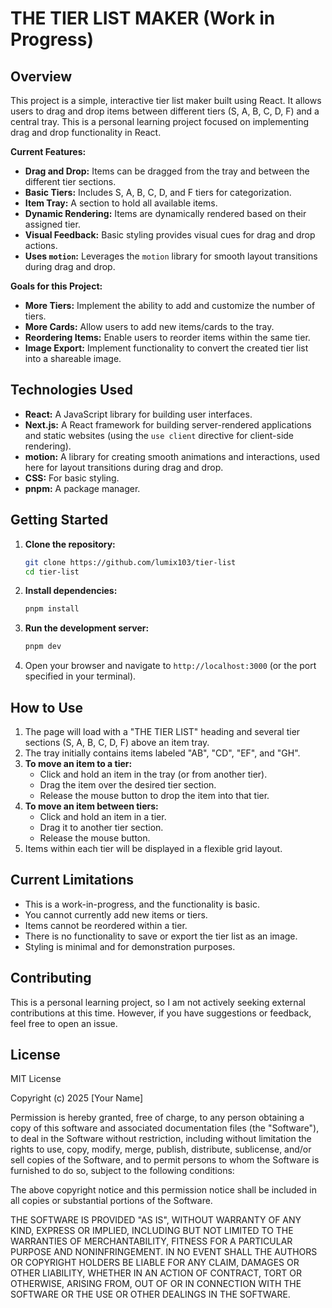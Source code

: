 # THE TIER LIST MAKER (Work in Progress)

## Overview

This project is a simple, interactive tier list maker built using React. It allows users to drag and drop items between different tiers (S, A, B, C, D, F) and a central tray. This is a personal learning project focused on implementing drag and drop functionality in React.

**Current Features:**

- **Drag and Drop:** Items can be dragged from the tray and between the different tier sections.
- **Basic Tiers:** Includes S, A, B, C, D, and F tiers for categorization.
- **Item Tray:** A section to hold all available items.
- **Dynamic Rendering:** Items are dynamically rendered based on their assigned tier.
- **Visual Feedback:** Basic styling provides visual cues for drag and drop actions.
- **Uses `motion`:** Leverages the `motion` library for smooth layout transitions during drag and drop.

**Goals for this Project:**

- **More Tiers:** Implement the ability to add and customize the number of tiers.
- **More Cards:** Allow users to add new items/cards to the tray.
- **Reordering Items:** Enable users to reorder items within the same tier.
- **Image Export:** Implement functionality to convert the created tier list into a shareable image.

## Technologies Used

- **React:** A JavaScript library for building user interfaces.
- **Next.js:** A React framework for building server-rendered applications and static websites (using the `use client` directive for client-side rendering).
- **motion:** A library for creating smooth animations and interactions, used here for layout transitions during drag and drop.
- **CSS:** For basic styling.
- **pnpm:** A package manager.

## Getting Started

1.  **Clone the repository:**

    ```bash
    git clone https://github.com/lumix103/tier-list
    cd tier-list
    ```

2.  **Install dependencies:**

    ```bash
    pnpm install
    ```

3.  **Run the development server:**

    ```bash
    pnpm dev
    ```

4.  Open your browser and navigate to `http://localhost:3000` (or the port specified in your terminal).

## How to Use

1.  The page will load with a "THE TIER LIST" heading and several tier sections (S, A, B, C, D, F) above an item tray.
2.  The tray initially contains items labeled "AB", "CD", "EF", and "GH".
3.  **To move an item to a tier:**
    - Click and hold an item in the tray (or from another tier).
    - Drag the item over the desired tier section.
    - Release the mouse button to drop the item into that tier.
4.  **To move an item between tiers:**
    - Click and hold an item in a tier.
    - Drag it to another tier section.
    - Release the mouse button.
5.  Items within each tier will be displayed in a flexible grid layout.

## Current Limitations

- This is a work-in-progress, and the functionality is basic.
- You cannot currently add new items or tiers.
- Items cannot be reordered within a tier.
- There is no functionality to save or export the tier list as an image.
- Styling is minimal and for demonstration purposes.

## Contributing

This is a personal learning project, so I am not actively seeking external contributions at this time. However, if you have suggestions or feedback, feel free to open an issue.

## License

MIT License

Copyright (c) 2025 [Your Name]

Permission is hereby granted, free of charge, to any person obtaining a copy
of this software and associated documentation files (the "Software"), to deal
in the Software without restriction, including without limitation the rights
to use, copy, modify, merge, publish, distribute, sublicense, and/or sell
copies of the Software, and to permit persons to whom the Software is
furnished to do so, subject to the following conditions:

The above copyright notice and this permission notice shall be included in all
copies or substantial portions of the Software.

THE SOFTWARE IS PROVIDED "AS IS", WITHOUT WARRANTY OF ANY KIND, EXPRESS OR
IMPLIED, INCLUDING BUT NOT LIMITED TO THE WARRANTIES OF MERCHANTABILITY,
FITNESS FOR A PARTICULAR PURPOSE AND NONINFRINGEMENT. IN NO EVENT SHALL THE
AUTHORS OR COPYRIGHT HOLDERS BE LIABLE FOR ANY CLAIM, DAMAGES OR OTHER
LIABILITY, WHETHER IN AN ACTION OF CONTRACT, TORT OR OTHERWISE, ARISING FROM,
OUT OF OR IN CONNECTION WITH THE SOFTWARE OR THE USE OR OTHER DEALINGS IN THE
SOFTWARE.

